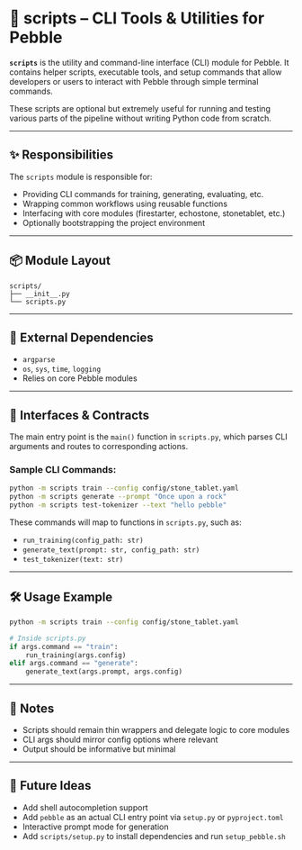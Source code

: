 # 🧰 scripts – CLI Tools & Utilities for Pebble

**`scripts`** is the utility and command-line interface (CLI) module for Pebble. It contains helper scripts, executable tools, and setup commands that allow developers or users to interact with Pebble through simple terminal commands.

These scripts are optional but extremely useful for running and testing various parts of the pipeline without writing Python code from scratch.

---

## ✨ Responsibilities

The `scripts` module is responsible for:

- Providing CLI commands for training, generating, evaluating, etc.
- Wrapping common workflows using reusable functions
- Interfacing with core modules (firestarter, echostone, stonetablet, etc.)
- Optionally bootstrapping the project environment

---

## 📦 Module Layout

```text
scripts/
├── __init__.py
└── scripts.py
```

---

## 🔌 External Dependencies

- `argparse`
- `os`, `sys`, `time`, `logging`
- Relies on core Pebble modules

---

## 🧩 Interfaces & Contracts

The main entry point is the `main()` function in `scripts.py`, which parses CLI arguments and routes to corresponding actions.

### Sample CLI Commands:

```bash
python -m scripts train --config config/stone_tablet.yaml
python -m scripts generate --prompt "Once upon a rock"
python -m scripts test-tokenizer --text "hello pebble"
```

These commands will map to functions in `scripts.py`, such as:
- `run_training(config_path: str)`
- `generate_text(prompt: str, config_path: str)`
- `test_tokenizer(text: str)`

---

## 🛠️ Usage Example

```bash
python -m scripts train --config config/stone_tablet.yaml
```

```python
# Inside scripts.py
if args.command == "train":
    run_training(args.config)
elif args.command == "generate":
    generate_text(args.prompt, args.config)
```

---

## 📌 Notes

- Scripts should remain thin wrappers and delegate logic to core modules
- CLI args should mirror config options where relevant
- Output should be informative but minimal

---

## 🔮 Future Ideas

- Add shell autocompletion support
- Add `pebble` as an actual CLI entry point via `setup.py` or `pyproject.toml`
- Interactive prompt mode for generation
- Add `scripts/setup.py` to install dependencies and run `setup_pebble.sh`

